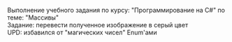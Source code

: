Выполнение учебного задания по курсу: "Программирование на С#" по теме: "Массивы"<br>
Задание: перевести полученное изображение в серый цвет <br>
UPD: избавился от "магических чисел" Enum'ами
